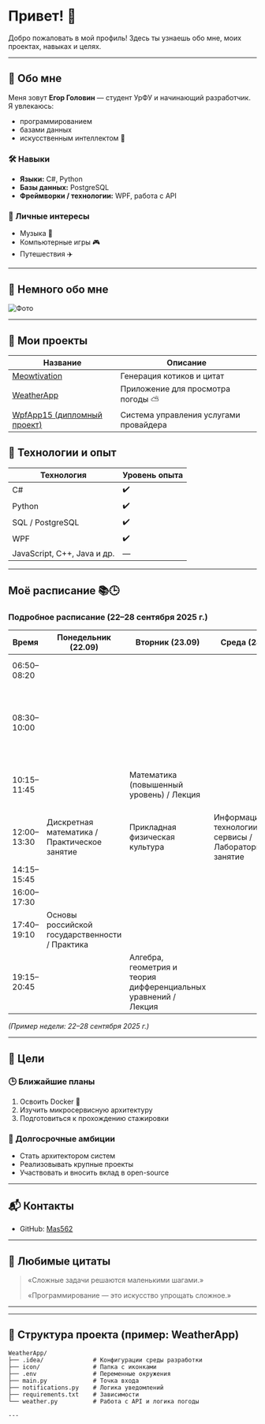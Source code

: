 # Привет! 👋

Добро пожаловать в мой профиль! Здесь ты узнаешь обо мне, моих проектах, навыках и целях.

---

## 👤 Обо мне

Меня зовут **Егор Головин** — студент УрФУ и начинающий разработчик.  
Я увлекаюсь:
- программированием  
- базами данных  
- искусственным интеллектом 🤖  

### 🛠 Навыки

- **Языки:** C#, Python  
- **Базы данных:** PostgreSQL  
- **Фреймворки / технологии:** WPF, работа с API  

### 🎯 Личные интересы

- Музыка 🎸  
- Компьютерные игры 🎮  
- Путешествия ✈️  

---

## 📸 Немного обо мне

![Фото](https://avatars.mds.yandex.net/get-entity_search/1530989/1189852425/S600xU_2x)


---

## 📂 Мои проекты

| Название | Описание |
|----------|-----------|
| [Meowtivation](https://github.com/Mas562/meowtivation) | Генерация котиков и цитат |
| [WeatherApp](https://github.com/Mas562/WeatherApp) | Приложение для просмотра погоды ⛅ |
| [WpfApp15 (дипломный проект)](https://github.com/Mas562/WpfApp15) | Система управления услугами провайдера |



## 🔧 Технологии и опыт

| Технология             | Уровень опыта |
|-------------------------|----------------|
| C#                      | ✔️             |
| Python                  | ✔️             |
| SQL / PostgreSQL        | ✔️             |
| WPF                     | ✔️             |
| JavaScript, C++, Java и др. | —           |

---

## Моё расписание 📚🕒

### Подробное расписание (22–28 сентября 2025 г.)

| Время       | Понедельник (22.09)                              | Вторник (23.09)                         | Среда (24.09)                                   | Четверг (25.09)                                             | Пятница (26.09)                                                | Суббота (27.09)                                           | Воскресенье (28.09) |
|-------------|--------------------------------------------------|------------------------------------------|------------------------------------------------|--------------------------------------------------------------|---------------------------------------------------------------|-----------------------------------------------------------|---------------------|
| 06:50–08:20 |                                                  |                                          |                                                |                                                              | Основы проектной деятельности / Лекция                      |                                                           | Иностранный язык / Экзамен |
| 08:30–10:00 |                                                  |                                          |                                                | Анализ данных и искусственный интеллект / Лабораторное занятие | Алгебра, геометрия и теория дифференциальных уравнений / Практическое занятие | Математика (повышенный уровень) / Практическое занятие |                     |
| 10:15–11:45 |                                                  | Математика (повышенный уровень) / Лекция |                                                |                                                              | Иностранный язык (английский) / Практическое занятие        | Математика (повышенный уровень) / Практическое занятие |                     |
| 12:00–13:30 | Дискретная математика / Практическое занятие     | Прикладная физическая культура            | Информационные технологии и сервисы / Лабораторное занятие | Прикладная физическая культура                                |                                                               |                                                           |                     |
| 14:15–15:45 |                                                  |                                          |                                                |                                                              |                                                               |                                                           |                     |
| 16:00–17:30 |                                                  |                                          |                                                |                                                              |                                                               |                                                           |                     |
| 17:40–19:10 | Основы российской государственности / Практика   |                                          |                                                |                                                              |                                                               |                                                           |                     |
| 19:15–20:45 |                                                  | Алгебра, геометрия и теория дифференциальных уравнений / Лекция |                                                |                                                              |                                                               |                                                           |                     |


*(Пример недели: 22–28 сентября 2025 г.)*

---

## 🎯 Цели

### 🕒 Ближайшие планы

1. Освоить Docker 🐳  
2. Изучить микросервисную архитектуру  
3. Подготовиться к прохождению стажировки  

### 🌟 Долгосрочные амбиции

- Стать архитектором систем  
- Реализовывать крупные проекты  
- Участвовать и вносить вклад в open-source  

---

## 📬 Контакты

- GitHub: [Mas562](https://github.com/Mas562)  

---

## 💬 Любимые цитаты

> «Сложные задачи решаются маленькими шагами.»  
>  
> «Программирование — это искусство упрощать сложное.»

---

---

## 🧱 Структура проекта (пример: WeatherApp)

```plaintext
WeatherApp/
├── .idea/              # Конфигурации среды разработки  
├── icon/               # Папка с иконками  
├── .env                # Переменные окружения  
├── main.py             # Точка входа  
├── notifications.py    # Логика уведомлений  
├── requirements.txt    # Зависимости  
└── weather.py          # Работа с API и логика погоды  

---
